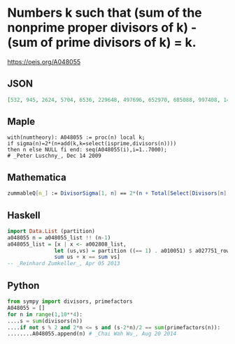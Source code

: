 # Numbers k such that \(sum of the nonprime proper divisors of k\) \- \(sum of prime divisors of k\) \= k\.
https://oeis.org/A048055
## JSON
```JSON
[532, 945, 2624, 5704, 6536, 229648, 497696, 652970, 685088, 997408, 1481504, 11177984, 32869504, 52813084, 132612224, 224841856, 2140668416, 2404135424, 2550700288, 6469054976, 9367192064, 19266023936, 23414463358, 31381324288, 45812547584, 55620289024]
```
## Maple
```Maple
with(numtheory): A048055 := proc(n) local k;
if sigma(n)=2*(n+add(k,k=select(isprime,divisors(n))))
then n else NULL fi end: seq(A048055(i),i=1..7000);
# _Peter Luschny_, Dec 14 2009
```
## Mathematica
```Mathematica
zummableQ[n_] := DivisorSigma[1, n] == 2*(n + Total[Select[Divisors[n], PrimeQ]]); n = 2; A048055 = {}; While[n < 10^6, If[zummableQ[n], Print[n]; AppendTo[A048055, n]]; n++]; A048055 (* _Jean-François Alcover_, Dec 07 2011, after _Peter Luschny_ *)
```
## Haskell
```Haskell
import Data.List (partition)
a048055 n = a048055_list !! (n-1)
a048055_list = [x | x <- a002808_list,
               let (us,vs) = partition ((== 1) . a010051) $ a027751_row x,
               sum us + x == sum vs]
-- _Reinhard Zumkeller_, Apr 05 2013
```
## Python
```Python
from sympy import divisors, primefactors
A048055 = []
for n in range(1,10**4):
....s = sum(divisors(n))
....if not s % 2 and 2*n <= s and (s-2*n)/2 == sum(primefactors(n)):
........A048055.append(n) # _Chai Wah Wu_, Aug 20 2014
```
